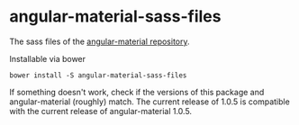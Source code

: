 # angular-material-sass-files
The sass files of the [angular-material repository](https://github.com/angular/material).

Installable via bower
```
bower install -S angular-material-sass-files
```

If something doesn't work, check if the versions of this package and angular-material (roughly) match. The current release of 1.0.5 is compatible with the current release of angular-material 1.0.5.
